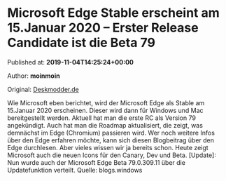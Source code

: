 
# Microsoft Edge Stable erscheint am 15.Januar 2020 – Erster Release Candidate ist die Beta 79

Published at: **2019-11-04T14:25:24+00:00**

Author: **moinmoin**

Original: [Deskmodder.de](https://www.deskmodder.de/blog/2019/11/04/microsoft-edge-stable-erscheint-am-15-januar-2020-erster-release-candidate-ist-die-beta-79/)

Wie Microsoft eben berichtet, wird der Microsoft Edge als Stable am 15.Januar 2020 erscheinen. Dieser wird dann für Windows und Mac bereitgestellt werden. Aktuell hat man die erste RC als Version 79 angekündigt.
Auch hat man die Roadmap aktualisiert, die zeigt, was demnächst im Edge (Chromium) passieren wird.
Wer noch weitere Infos über den Edge erfahren möchte, kann sich diesen Blogbeitrag über den Edge durchlesen. Aber vieles wissen wir ja bereits schon. Heute zeigt Microsoft auch die neuen Icons für den Canary, Dev und Beta.
[Update]: Nun wurde auch der Microsoft Edge Beta 79.0.309.11 über die Updatefunktion verteilt.
Quelle: blogs.windows
